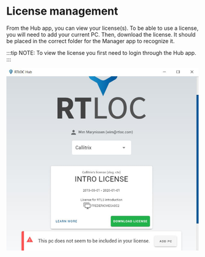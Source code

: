 # License management

From the Hub app, you can view your license(s). To be able to use a license, you will need to add your current PC.
Then, download the license. It should be placed in the correct folder for the Manager app to recognize it.

:::tip 
  NOTE: To view the license you first need to login through the Hub app.
:::

![License in Hub](./img/license.jpg)